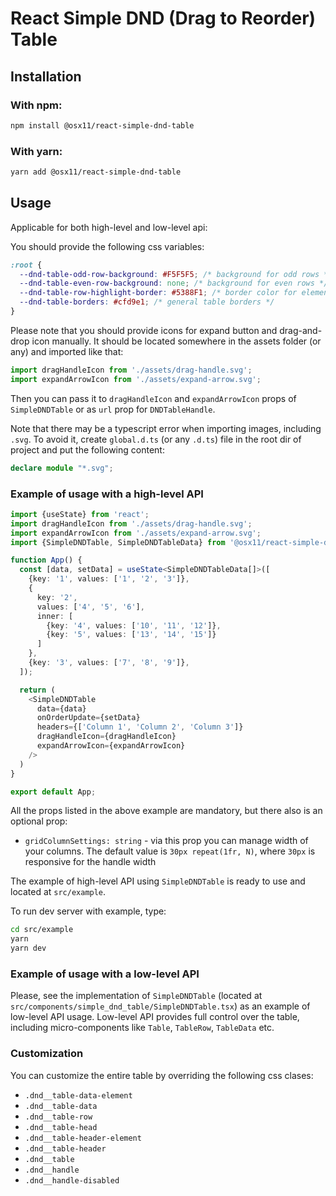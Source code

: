 # React Simple DND (Drag to Reorder) Table

## Installation

### With npm:
```bash
npm install @osx11/react-simple-dnd-table
```

### With yarn:
```bash
yarn add @osx11/react-simple-dnd-table
```

## Usage

Applicable for both high-level and low-level api:

You should provide the following css variables:

```css
:root {
  --dnd-table-odd-row-background: #F5F5F5; /* background for odd rows */
  --dnd-table-even-row-background: none; /* background for even rows */
  --dnd-table-row-highlight-border: #5388F1; /* border color for element before of after which the dragging row will be inserted */
  --dnd-table-borders: #cfd9e1; /* general table borders */
}
```

Please note that you should provide icons for expand button and drag-and-drop icon manually.
It should be located somewhere in the assets folder (or any) and imported like that:

```typescript
import dragHandleIcon from './assets/drag-handle.svg';
import expandArrowIcon from './assets/expand-arrow.svg';
```

Then you can pass it to `dragHandleIcon` and `expandArrowIcon` props of `SimpleDNDTable` or as `url` prop for `DNDTableHandle`.

Note that there may be a typescript error when importing images, including `.svg`.
To avoid it, create `global.d.ts` (or any `.d.ts`) file in the root dir of project and put the following content:

```typescript
declare module "*.svg";
```


### Example of usage with a high-level API

```typescript jsx
import {useState} from 'react';
import dragHandleIcon from './assets/drag-handle.svg';
import expandArrowIcon from './assets/expand-arrow.svg';
import {SimpleDNDTable, SimpleDNDTableData} from '@osx11/react-simple-dnd-table';

function App() {
  const [data, setData] = useState<SimpleDNDTableData[]>([
    {key: '1', values: ['1', '2', '3']},
    {
      key: '2',
      values: ['4', '5', '6'],
      inner: [
        {key: '4', values: ['10', '11', '12']},
        {key: '5', values: ['13', '14', '15']}
      ]
    },
    {key: '3', values: ['7', '8', '9']},
  ]);

  return (
    <SimpleDNDTable 
      data={data} 
      onOrderUpdate={setData}
      headers={['Column 1', 'Column 2', 'Column 3']} 
      dragHandleIcon={dragHandleIcon} 
      expandArrowIcon={expandArrowIcon}
    />
  )
}

export default App;

```
All the props listed in the above example are mandatory, but there also is an optional prop:
- `gridColumnSettings: string` - via this prop you can manage width of your columns.
The default value is `30px repeat(1fr, N)`, where `30px` is responsive for the handle width 

The example of high-level API using `SimpleDNDTable` is ready to use and located at
`src/example`. 

To run dev server with example, type:

```bash
cd src/example
yarn
yarn dev
```

### Example of usage with a low-level API

Please, see the implementation of `SimpleDNDTable` (located at `src/components/simple_dnd_table/SimpleDNDTable.tsx`) as
an example of low-level API usage. Low-level API provides full control over the table, including micro-components
like `Table`, `TableRow`, `TableData` etc. 

### Customization

You can customize the entire table by overriding the following css clases:
- `.dnd__table-data-element`
- `.dnd__table-data`
- `.dnd__table-row`
- `.dnd__table-head`
- `.dnd__table-header-element`
- `.dnd__table-header`
- `.dnd__table` 
- `.dnd__handle`
- `.dnd__handle-disabled`
